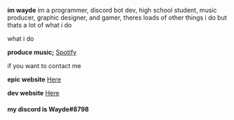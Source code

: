


**im wayde** im a programmer, discord bot dev, high school student, music producer, graphic designer, and gamer, theres loads of other things i do but thats a lot of what i do 

what i do

**produce music;** [Spotify](https://pog.alphaxdev.xyz/spotify)

if you want to contact me

**epic website** [Here](https://pog.alphaxdev.xyz/)

**dev website** [Here](https://bot.alphaxdev.xyz/)

#### my discord is Wayde#8798


